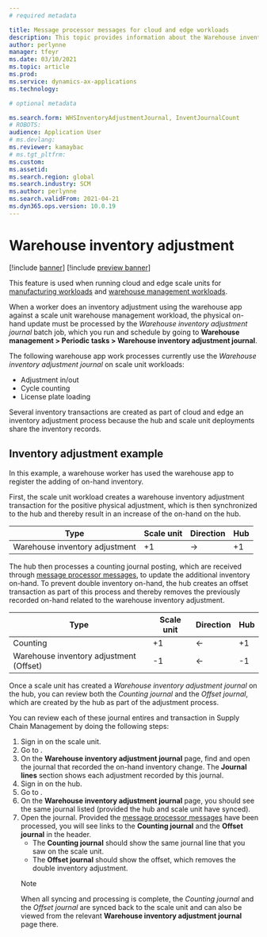 ```yaml
---
# required metadata

title: Message processor messages for cloud and edge workloads
description: This topic provides information about the Warehouse inventory adjustment journal and processing.
author: perlynne
manager: tfeyr
ms.date: 03/10/2021
ms.topic: article
ms.prod: 
ms.service: dynamics-ax-applications
ms.technology: 

# optional metadata

ms.search.form: WHSInventoryAdjustmentJournal, InventJournalCount   
# ROBOTS: 
audience: Application User
# ms.devlang: 
ms.reviewer: kamaybac
# ms.tgt_pltfrm: 
ms.custom: 
ms.assetid:
ms.search.region: global
ms.search.industry: SCM
ms.author: perlynne
ms.search.validFrom: 2021-04-21
ms.dyn365.ops.version: 10.0.19
---
```


# Warehouse inventory adjustment

[!include [banner](../includes/banner.md)]
[!include [preview banner](../includes/preview-banner.md)]

This feature is used when running cloud and edge scale units for [manufacturing workloads](cloud-edge-workload-manufacturing.md) and [warehouse management workloads](cloud-edge-workload-warehousing.md).

When a worker does an inventory adjustment using the warehouse app against a scale unit warehouse management workload, the physical on-hand update must be processed by the *Warehouse inventory adjustment journal* batch job, which you run and schedule by going to **Warehouse management > Periodic tasks > Warehouse inventory adjustment journal**.

The following warehouse app work processes currently use the *Warehouse inventory adjustment journal* on scale unit workloads:

- Adjustment in/out
- Cycle counting
- License plate loading

Several inventory transactions are created as part of cloud and edge an inventory adjustment process because the hub and scale unit deployments share the inventory records.

## Inventory adjustment example

In this example, a warehouse worker has used the warehouse app to register the adding of on-hand inventory.

First, the scale unit workload creates a warehouse inventory adjustment transaction for the positive physical adjustment, which is then synchronized to the hub and thereby result in an increase of the on-hand on the hub.

| Type                                    | Scale unit | Direction | Hub |
|-----------------------------------------|------------|-----------|-----|
| Warehouse inventory adjustment          | +1         | ->        | +1  |

The hub then processes a counting journal posting, which are received through [message processor messages](cloud-edge-message-processor-messages.md), to update the additional inventory on-hand. To prevent double inventory on-hand, the hub creates an offset transaction as part of this process and thereby removes the previously recorded on-hand related to the warehouse inventory adjustment.

| Type                                    | Scale unit | Direction | Hub |
|-----------------------------------------|------------|-----------|-----|
| Counting                                | +1         | <-        | +1  |
| Warehouse inventory adjustment (Offset) | -1         | <-        | -1  |

Once a scale unit has created a *Warehouse inventory adjustment journal* on the hub, you can review both the *Counting journal* and the *Offset journal*, which are created by the hub as part of the adjustment process.

You can review each of these journal entires and transaction in Supply Chain Management by doing the following steps:
<!-- KFM: Please review and confirm this. -->

1. Sign in on the scale unit.
1. Go to <!-- KFM: Path? -->.
1. On the **Warehouse inventory adjustment journal** page, find and open the journal that recorded the on-hand inventory change. The **Journal lines** section shows each adjustment recorded by this journal.
1. Sign in on the hub.
1. Go to <!-- KFM: Path? -->.
1. On the **Warehouse inventory adjustment journal** page, you should see the same journal listed (provided the hub and scale unit have synced).
1. Open the journal. Provided the [message processor messages](cloud-edge-message-processor-messages.md) have been processed, you will see links to the **Counting journal** and the **Offset journal** in the header.
    - The **Counting journal** should show the same journal line that you saw on the scale unit.
    - The **Offset journal** should show the offset, which removes the double inventory adjustment.
    > [!NOTE]
    > When all syncing and processing is complete, the *Counting journal* and the *Offset journal* are synced back to the scale unit and can also be viewed from the relevant **Warehouse inventory adjustment journal** page there.
